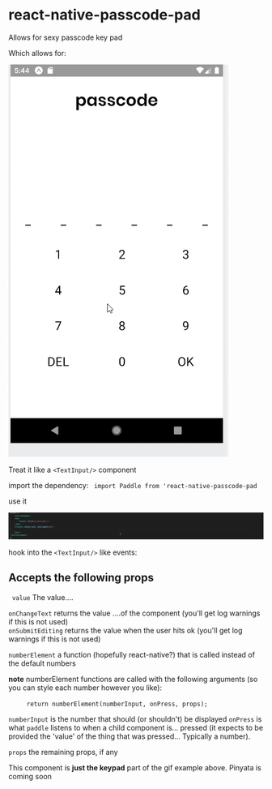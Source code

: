 # react-native-passcode-pad

Allows for sexy passcode key pad

Which allows for: <br/>

![RTI](./assets/phoneexample.gif "Usage") <br/>

Treat it like a ```<TextInput/>``` component <br/>

import the dependency: ``` import Paddle from 'react-native-passcode-pad```

use it

![RTI](./assets/pocketexample.gif "Usage") <br/>

hook into the  ```<TextInput/>``` like events: <br/>

## Accepts the following props

``` value``` The value.... <br/>

``` onChangeText ``` returns the value ....of the component (you'll get log warnings if this is not used)<br/>
``` onSubmitEditing ``` returns the value when the user hits ok (you'll get log warnings if this is not used) <br/>

``` numberElement ``` a function (hopefully react-native?) that is called instead of the default numbers<br/>

**note** numberElement functions are called with the following arguments (so you can style each number however you like): <br/>

``` 	return numberElement(numberInput, onPress, props);```

```numberInput``` is the number that should (or shouldn't) be displayed
```onPress``` is what ```paddle``` listens to when a child component is... pressed (it expects to be provided the 'value' of the thing that was pressed... Typically a number).

```props``` the remaining props, if any

This component is **just the keypad** part of the gif example above. Pinyata is coming soon <br/>

